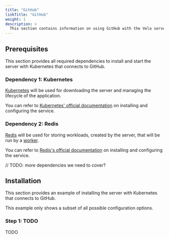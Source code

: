 ```yaml
---
title: "GitHub"
linkTitle: "GitHub"
weight: 1
description: >
  This section contains information on using GitHub with the Vela server service.
---
```


## Prerequisites

This section provides all required dependencies to install and start the server with Kubernetes that connects to GitHub.

### Dependency 1: Kubernetes

[Kubernetes](https://kubernetes.io/) will be used for downloading the server and managing the lifecycle of the application.

You can refer to [Kubernetes' official documentation](https://kubernetes.io/docs/setup/) on installing and configuring the service.

### Dependency 2: Redis

[Redis](https://redis.io/) will be used for storing workloads, created by the server, that will be run by a [worker](/docs/administration/worker/).

You can refer to [Redis's official documentation](https://redis.io/topics/quickstart/) on installing and configuring the service.

// TODO: more dependencies we need to cover?

## Installation

This section provides an example of installing the server with Kubernetes that connects to GitHub.

This example only shows a subset of all possible configuration options.

### Step 1: TODO

TODO